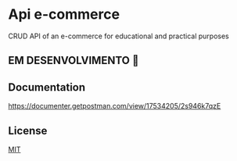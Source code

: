 # Api e-commerce

CRUD API of an e-commerce for educational and practical purposes

## EM DESENVOLVIMENTO 🚧

## Documentation
https://documenter.getpostman.com/view/17534205/2s946k7qzE

## License

[MIT](https://choosealicense.com/licenses/mit/)
